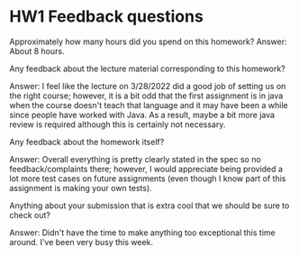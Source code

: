 # HW1 Feedback questions

Approximately how many hours did you spend on this homework?
Answer: About 8 hours.

Any feedback about the lecture material corresponding to this homework?

Answer: I feel like the lecture on 3/28/2022 did a good job of setting us on
the right course; however, it is a bit odd that the first assignment is
in java when the course doesn't teach that language and it may have been
a while since people have worked with Java. As a result, maybe a bit more
java review is required although this is certainly not necessary.

Any feedback about the homework itself?

Answer: Overall everything is pretty clearly stated in the spec
so no feedback/complaints there; however, I would
appreciate being provided a lot more test cases on future assignments 
(even though I know part of this assignment is making your own tests).

Anything about your submission that is extra cool that we should be sure to check out?

Answer: Didn't have the time to make anything too exceptional this time around. I've been
very busy this week.
